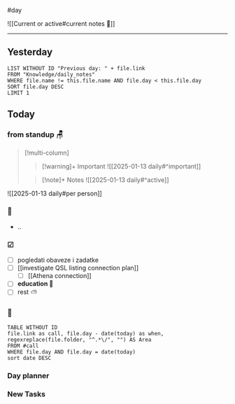 #day

![[Current or active#current notes 📓]]

---
## Yesterday
```dataview
LIST WITHOUT ID "Previous day: " + file.link
FROM "Knowledge/daily_notes"
WHERE file.name != this.file.name AND file.day < this.file.day
SORT file.day DESC
LIMIT 1
```

## Today

### from standup 🪑

> [!multi-column]
>> [!warning]+ Important
>> ![[2025-01-13 daily#^important]]
>
>> [!note]+ Notes
>> ![[2025-01-13 daily#^active]]

![[2025-01-13 daily#per person]]

###  🎏
- ..

### ☑
- [ ] pogledati  obaveze i zadatke
- [ ] [[investigate QSL listing connection plan]]
	- [ ] [[Athena connection]]
- [ ] **education 🎒**
- [ ] rest ⛅ 

### 🤙
```dataview
TABLE WITHOUT ID
file.link as call, file.day - date(today) as when, regexreplace(file.folder, "^.*\/", "") AS Area
FROM #call
WHERE file.day AND file.day = date(today)
sort date DESC
```
### Day planner

### New Tasks
